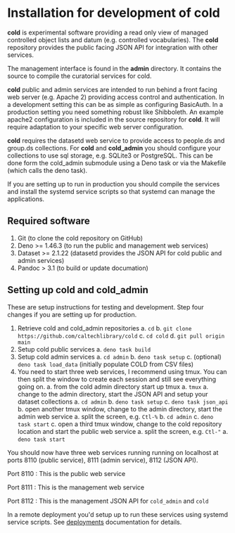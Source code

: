 Installation for development of **cold**
========================================

**cold** is experimental software providing a read only view of managed controlled object lists and datum (e.g. controlled vocabularies). The **cold** repository provides the public facing JSON API for integration with other services.

The management interface is found in the **admin** directory. It contains the source to compile the curatorial services for cold.

**cold** public and admin services are intended to run behind a front facing web server (e.g. Apache 2) providing access control and authentication. In a development setting this can be as simple as configuring BasicAuth.  In a production setting you need something robust like Shibboleth.  An example apache2 configuration is included in the source repository for **cold**. It will require adaptation to your specific web server configuration.

**cold** requires the datasetd web service to provide access to people.ds and group.ds collections. For **cold** and **cold_admin** you should configure your collections to use sql storage, e.g. SQLite3 or PostgreSQL. This can be done form the cold_admin submodule using a Deno task or via the Makefile (which calls the deno task).

If you are setting up to run in production you should compile the services and
install the systemd service scripts so that systemd can manage the applications.

Required software
-----------------

1. Git (to clone the cold repository on GitHub)
2. Deno >= 1.46.3 (to run the public and management web services)
3. Dataset >= 2.1.22 (datasetd provides the JSON API for cold public and admin services)
4. Pandoc > 3.1 (to build or update documation)

Setting up cold and cold_admin
---------------------------

These are setup instructions for testing and development.  Step four changes
if you are setting up for production.

1. Retrieve cold and cold_admin repositories
    a. `cd`
    b. `git clone https://github.com/caltechlibrary/cold`
    c. `cd cold`
    d. `git pull origin main`
2. Setup cold public services
    a. `deno task build`
3. Setup cold admin services
    a. `cd admin`
    b. `deno task setup`
    c. (optional) `deno task load_data` (initially populate COLD from CSV files)
4. You need to start three web services, I recommend using tmux. You can then split the window to create each session and still see everything going on.
    a. from the cold admin directory start up tmux
      a. `tmux`
    a. change to the admin directory, start the JSON API and setup your dataset collections
      a. `cd admin`
      b. `deno task setup`
      c. `deno task json_api`
    b. open another tmux window, change to the admin directory, start the admin web service
      a. split the screen, e.g. `Ctl-%`
      b. `cd admin`
      c. `deno task start`
    c. open a third tmux window, change to the cold repository location and start the public web service
      a. split the screen, e.g. `Ctl-"`
      a. `deno task start`

You should now have three web services running running on localhost at ports 8110 (public service), 8111 (admin service), 8112 (JSON API).

Port 8110
: This is the public web service

Port 8111
: This is the management web service

Port 8112
: This is the management JSON API for `cold_admin` and `cold`

In a remote deployment you'd setup up to run these services using systemd service scripts. See [deployments](deployment.md) documentation for details.


